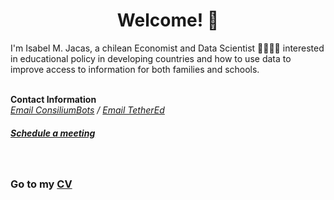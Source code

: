 # <center> Welcome! 👋 </center>
I'm Isabel M. Jacas, a chilean Economist and Data Scientist 👩‍💻🇨🇱 interested in educational policy in developing countries and how to use data to improve access to information for both families and schools. <br> 
<br>

<b>Contact Information</b> <br>
<i> [Email ConsiliumBots](mailto:isa@consiliumbots.com) / [Email TetherEd](mailto:isa@tether.education) </i> <br>
##### <i> [Schedule a meeting](|https://calendly.com/isajacas) </i> <br>
<br>

### Go to my [CV](https://isajacas.github.io/cv/)


